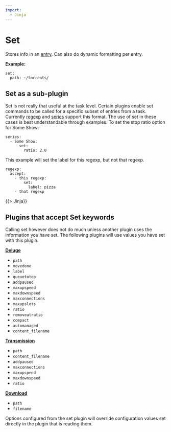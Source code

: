 ```yaml
---
import:
  - Jinja
---
```

# Set
Stores info in an [entry](/Entry). Can also do dynamic formatting per entry.

**Example:**

```
set:
  path: ~/torrents/
```

## Set as a sub-plugin
Set is not really that useful at the task level. Certain plugins enable set commands to be called for a specific subset of entries from a task. Currently [regexp](/Plugins/regexp) and [series](/Plugins/series) support this format. The use of set in these cases is best understandable through examples.
 To set the stop ratio option for Some Show:
```
series:
  - Some Show:
      set:
        ratio: 2.0
```
 This example will set the label for this regexp, but not that regexp.
```
regexp:
  accept:
    - this regexp:
        set:
          label: pizza
    - that regexp
```

{{>  Jinja}}

## Plugins that accept Set keywords
Calling set however does not do much unless another plugin uses the information you have set. The following plugins will use values you have set with this plugin.

**[Deluge](/Plugins/deluge)**

 * `path`
 * `movedone`
 * `label`
 * `queuetotop`
 * `addpaused`
 * `maxupspeed`
 * `maxdownspeed`
 * `maxconnections`
 * `maxupslots`
 * `ratio`
 * `removeatratio`
 * `compact`
 * `automanaged`
 * `content_filename`

**[Transmission](/Plugins/transmission)**

 * `path`
 * `content_filename`
 * `addpaused`
 * `maxconnections`
 * `maxupspeed`
 * `maxdownspeed`
 * `ratio`

**[Download](/Plugins/download)**

 * `path`
 * `filename`

Options configured from the set plugin will override configuration values set directly in the plugin that is reading them.
